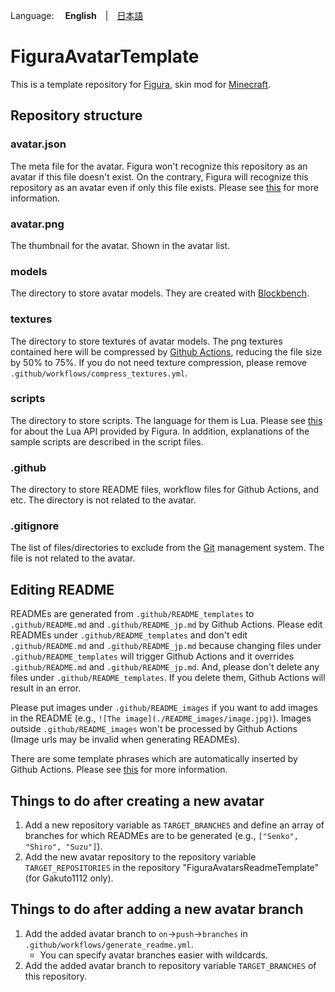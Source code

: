 Language: 　**English**　|　[日本語](./README_jp.md)

# FiguraAvatarTemplate
This is a template repository for [Figura](https://modrinth.com/mod/figura),  skin mod for [Minecraft](https://www.minecraft.net/en-us).

## Repository structure
### avatar.json
The meta file for the avatar. Figura won't recognize this repository as an avatar if this file doesn't exist. On the contrary, Figura will recognize this repository as an avatar even if only this file exists. Please see [this](https://wiki.figuramc.org/tutorials/Avatar%20Metadata) for more information.

### avatar.png
The thumbnail for the avatar. Shown in the avatar list.

### models
The directory to store avatar models. They are created with [Blockbench](https://www.blockbench.net/).

### textures
The directory to store textures of avatar models.
The png textures contained here will be compressed by [Github Actions](https://github.co.jp/features/actions), reducing the file size by 50% to 75%.
If you do not need texture compression, please remove `.github/workflows/compress_textures.yml`.

### scripts
The directory to store scripts. The language for them is Lua. Please see [this](https://applejuiceyy.github.io/figs/) for about the Lua API provided by Figura. In addition, explanations of the sample scripts are described in the script files.

### .github
The directory to store README files, workflow files for Github Actions, and etc. The directory is not related to the avatar.

### .gitignore
The list of files/directories to exclude from the [Git](https://git-scm.com/) management system. The file is not related to the avatar.

## Editing README
READMEs are generated from `.github/README_templates` to `.github/README.md` and `.github/README_jp.md` by Github Actions. Please edit READMEs under `.github/README_templates` and don't edit `.github/README.md` and `.github/README_jp.md` because changing files under `.github/README_templates` will trigger Github Actions and it overrides `.github/README.md` and `.github/README_jp.md`. And, please don't delete any files under `.github/README_templates`. If you delete them, Github Actions will result in an error.

Please put images under `.github/README_images` if you want to add images in the README (e.g., `![The image](./README_images/image.jpg)`). Images outside `.github/README_images` won't be processed by Github Actions (Image urls may be invalid when generating READMEs).

There are some template phrases which are automatically inserted by Github Actions. Please see [this](https://github.com/Gakuto1112/FiguraAvatarsReadmeTemplate) for more information.

## Things to do after creating a new avatar
1. Add a new repository variable as `TARGET_BRANCHES` and define an array of branches for which READMEs are to be generated (e.g., `["Senko", "Shiro", "Suzu"]`).
2. Add the new avatar repository to the repository variable `TARGET_REPOSITORIES` in the repository "FiguraAvatarsReadmeTemplate" (for Gakuto1112 only).

## Things to do after adding a new avatar branch
1. Add the added avatar branch to `on`->`push`->`branches` in `.github/workflows/generate_readme.yml`.
   - You can specify avatar branches easier with wildcards.
2. Add the added avatar branch to repository variable `TARGET_BRANCHES` of this repository.
